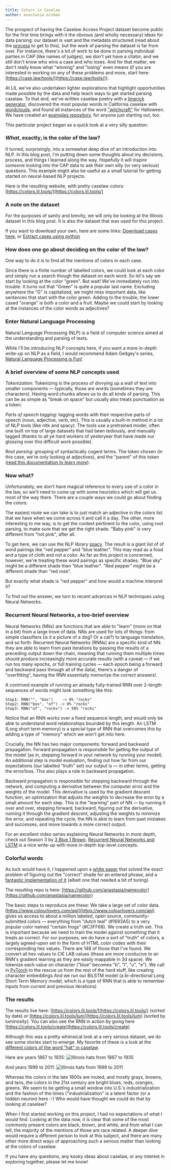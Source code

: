 ```yaml
---
title: Colors in Caselaw
author: anastasia-aizman
---
```

The prospect of having the Caselaw Access Project dataset become public for the first time brings with it the obvious (and wholly necessary) ideas for data parsing: our dataset is vast and the metadata structured (read about the [process](link) to get to this), but the work of parsing the dataset is far from over. For instance, there's a lot of work to be done in parsing individual parties in CAP (like names of judges), we don't yet have a citator, and we still don't know who wins a case and who loses. And for that matter, we don't really know what "winning" and "losing" even means (if you are interested in working on any of these problems and more, start here: [https://case.law/tools/](https://case.law/tools/)). 

At LIL we've also undertaken lighter explorations that highlight opportunities made possible by the data and help teach ways to get started parsing caselaw. To that end, we've written caselaw poetry with a [limerick generator](https://case.law/gallery/limericks), discovered the most popular words in California caselaw with [wordclouds](https://case.law/gallery/wordclouds), and found all instances of the word ["witchcraft"](https://case.law/gallery/witchcraft) for Halloween. We have created an [examples repository](https://github.com/harvard-lil/cap-examples), for anyone just starting out, too.

This particular project began as a quick look at a very silly question:

### *What*, exactly, is the color of the law? 

It turned, surprisingly, into a somewhat deep dive of an introduction into NLP. 
In this blog post, I'm putting down some thoughts about my decisions, process, and things I learned along the way. Hopefully it will inspire someone looking into the CAP data to ask their own silly (or very serious) questions. This example might also be useful as a small tutorial for getting started on neural-based NLP projects.

Here is the resulting website, with pretty caselaw colors: [https://colors.lil.tools/](https://colors.lil.tools/)

### A note on the dataset

For the purposes of sanity and brevity, we will only be looking at the Illinois dataset in this blog post. It is also the dataset that was used for this project.

If you want to download your own, here are some links:
[Download cases here](https://case.law/bulk/download/), or 
[Extract cases using python](https://github.com/harvard-lil/cap-examples/blob/master/bulk_extract/extract_cases.ipynb)


### How does one go about deciding on the color of the law?

One way to do it is to find all the mentions of colors in each case.

Since there is a finite number of labelled colors, we could look at each color and simply run a search though the dataset on each word.
So let's say we start by looking at the color "green". But wait! We've immediately run into trouble. It turns out that "Green" is quite a popular last name. Excluding anywhere the "G" is capitalized, we might miss important data, like sentences that start with the color green. Adding to the trouble, the lower cased "orange" is both a color and a fruit. Maybe we could start by looking at the instances of the color words as adjectives?

### Enter Natural Language Processing

Natural Language Processing (NLP) is a field of computer science aimed at the understanding and parsing of texts. 

While I'll be introducing NLP concepts here, if you want a more in-depth write-up on NLP as a field, I would recommend Adam Geitgey's series, [Natural Language Processing is Fun!](https://medium.com/@ageitgey/natural-language-processing-is-fun-9a0bff37854e)

### A brief overview of some NLP concepts used
*Tokenization*: Tokenizing is the process of divvying up a wall of text into smaller components — typically, those are words (sometimes they are characters). Having word chunks allows us to do all kinds of parsing. This can be as simple as "break on space" but usually also treats punctuation as a token. 

*Parts of speech tagging*: tagging words with their respective parts of speech (noun, adjective, verb, etc). This is usually a built-in method in a lot of NLP tools (like nltk and spacy). The tools use a pretrained model, often one built on top of large datasets that had been tediously, and manually tagged (thanks to all ye hard workers of yesteryear that have made our glossing over this difficult work possible).

*Root parsing*: grouping of syntactically cogent terms. The token chosen (in this case, we're only looking at adjectives), and the "parent" of this token ([read this documentation to learn more](https://spacy.io/usage/linguistic-features#section-dependency-parse)).

### Now what?
Unfortunately, we don't have magical reference to every use of a color in the law, so we'll need to come up with some heuristics which will get us most of the way there. There are a couple ways we could go about finding the colors:

The easiest route we can take is to just match an adjective in the colors list that we have when we come across it and call it a day. The other, more interesting to me way, is to get the context pertinent to the color, using root parsing, to make sure that we get the right shade. "Baby pink" is very different from "hot pink", after all.

To get here, we can use the NLP library [spacy](https://spacy.io/). The result is a giant list of of word pairings like "red pepper" and "blue leather".  This may read as a food and a type of cloth and not a color. As far as this project is concerned, however, we're treating these word pairings as specific shades. "Blue sky" might be a different shade than "blue leather". "Red pepper" might be a different shade than "red rose".

But exactly what shade is "red pepper" and how would a machine interpret it?

To find out the answer, we turn to recent advances in NLP techniques using Neural Networks.

### Recurrent Neural Networks, a too-brief overview

Neural Networks (NNs) are functions that are able to "learn" (more on that in a bit) from a large trove of data. NNs are used for lots of things: from simple classifiers (is it a picture of a dog? Or a cat?) to language translation, and so forth. Recurrent Neural Networks (RNNs) are a specific kind of NN: they are able to learn from past iterations by passing the results of a preceding output down the chain, meaning that running them multiple times should produce increasingly more accurate results (with a caveat — if we run too many epochs, or full training cycles — each epoch being a forward and backward pass through all of the data), there's a danger of "overfitting", having the RNN essentially memorize the correct answers!.

A contrived example of running an already fully-trained RNN over 2-length sequences of words might look something like this:
   ```Input: "box of rocks", Output: prediction of word "rocks"
   Step1: RNN("", "box")    -> 0% "rocks"
   Step2: RNN("box", "of") -> 0% "rocks"
   Step3: RNN("of", "rocks") -> 50% "rocks" 
   ```

Notice that an RNN works over a fixed sequence length, and would only be able to understand word relationships bounded by this length. An LSTM (Long short term memory) is a special type of RNN that overcomes this by adding a type of "memory" which we won't get into here. 

Crucially, the NN has two major components: forward and backward propagation.
Forward propagation is responsible for getting the output of the model (as in, stepping forward in your network by running your model). An additional step is model evaluation, finding out how far from our expectations (our labelled "truth" set) our output is — in other terms, getting the error/loss. This also plays a role in backward propagation. 

Backward propagation is responsible for stepping backward through the network, and computing a derivative between the computer error and the weights of the model. This derivative is used by the gradient descent function, an optimization that adjusts the weights to decrease the error by a small amount for each step. This is the "learning" part of NN — by running it over and over, stepping forward, backward, figuring out the derivative, running it through the gradient descent, adjusting the weights to minimize the error, and repeating the cycle, the NN is able to learn from past mistakes and successes, and move towards a more correct output.

For an excellent video series explaining Neural Networks in more depth, check out Season 3 by [3 Blue 1 Brown](https://www.youtube.com/playlist?list=PLZHQObOWTQDNU6R1_67000Dx_ZCJB-3pi). [Recurrent Neural Networks and LSTM](https://towardsdatascience.com/recurrent-neural-networks-and-lstm-4b601dd822a5) is a nice write-up with more in-depth top-level concepts.

### Colorful words
As luck would have it, I happened upon a [white paper](https://arxiv.org/pdf/1609.08777v1.pdf) that solved the exact problem of figuring out the "correct" shade for an entered phrase, and a [fantastic implementation of it](https://github.com/pabloloyola/name-color.) (albeit one that needed a bit of tuning). 

The resulting repo is here: [https://github.com/anastasia/namecolor](https://github.com/anastasia/namecolor)

The basic steps to reproduce are these:
We take a large set of color data. [https://www.colourlovers.com/api](https://www.colourlovers.com/api) gives us access to about a million labeled, open source, community-submitted colors — everything from "dutch teal" (#1693A5) to a very popular color named "certain frogs" (#C3FF68). 
We create a truth set. This is important because we need to train the model against something that it treats as correct. For our purposes, we do have a sort of "truth" of colors, a largely agreed-upon set in the form of HTML color codes with their corresponding hex values. There are 148 of those that I've found.
We convert all hex values to CIE LAB values (these are more conducive to an RNN's gradient learning as they are easily mappable in 3d space).
We tokenize each value on character ("blue" becomes "b", "l", "u", "e").
We call in [PyTorch](https://github.com/pytorch/pytorch) to the rescue us from the rest of the hard stuff, like creating character embeddings
And we run our BiLSTM model (a bi-directional Long Short Term Memory model, which is a type of RNN that is able to remember inputs from current and previous iterations)


### The results
The results live here: [https://colors.lil.tools/](https://colors.lil.tools/) (sorted by date) or [https://colors.lil.tools/lum](https://colors.lil.tools/lum) (sorted by luminosity).
You can also see the RNN in action by going here [https://colors.lil.tools/create](https://colors.lil.tools/create)

Although this was a pretty whimsical look at a very serious dataset, we do see some stories start to emerge. 
My favorite of these is a look at the [different colors of the word "hat" in caselaw](https://colors.lil.tools/filter?word=%20hat).

Here are years 1867 to 1935:
![Illinois hats from 1867 to 1935](https://lil-blog-media.s3.amazonaws.com/color1.png)

And years 1999 to 2011:
![Illinois hats from 1999 to 2011](https://lil-blog-media.s3.amazonaws.com/color2.png)

Whereas the colors in the late 1800s are muted, and mostly grays, browns, and tans, the colors in the 21st century are bright blues, reds, oranges, greens. 
We seem to be getting a small window into U.S.'s industrialization and the fashion of the times ("industrialization" is a latent factor (or a hidden neuron) here :-)
Who would have thought we could do that by looking at caselaw?

When I first started working on this project, I had no expectations of what I would find. Looking at the data now, it is clear that some of the most commonly present colors are black, brown, and white, and from what I can tell, the majority of the mentions of those are race related. A deeper dive would require a different person to look at this subject, and there are many other more direct ways of approaching such a serious matter than looking at the colors of caselaw.

If you have any questions, any kooky ideas about caselaw, or any interest in exploring together, please let me know!


